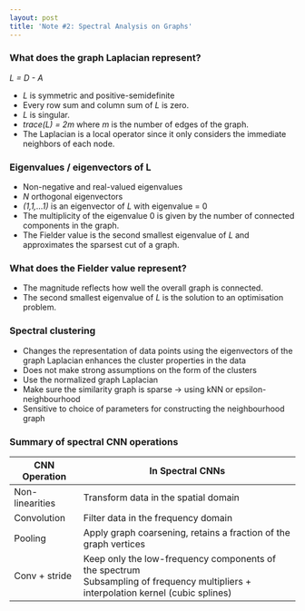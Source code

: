```yaml
---
layout: post
title: 'Note #2: Spectral Analysis on Graphs'
---
```

### What does the graph Laplacian represent?
_L = D - A_

* _L_ is symmetric and positive-semidefinite
* Every row sum and column sum of _L_ is zero.
* _L_ is singular.
* _trace(L) = 2m_ where _m_ is the number of edges of the graph.
* The Laplacian is a local operator since it only considers the immediate neighbors of each node.

### Eigenvalues / eigenvectors of L
* Non-negative and real-valued eigenvalues
* _N_ orthogonal eigenvectors
* _(1,1,…1)_ is an eigenvector of _L_ with eigenvalue = 0
* The multiplicity of the eigenvalue 0 is given by the number of connected components in the graph.
* The Fielder value is the second smallest eigenvalue of _L_ and approximates the sparsest cut of a graph.

### What does the Fielder value represent?
* The magnitude reflects how well the overall graph is connected.
* The second smallest eigenvalue of _L_ is the solution to an optimisation problem.

### Spectral clustering
* Changes the representation of data points using the eigenvectors of the graph Laplacian enhances the cluster properties in the data
* Does not make strong assumptions on the form of the clusters
* Use the normalized graph Laplacian
* Make sure the similarity graph is sparse -> using kNN or epsilon-neighbourhood
* Sensitive to choice of parameters for constructing the neighbourhood graph

### Summary of spectral CNN operations

| CNN Operation        |  In Spectral CNNs          |
| ------------- |-------------|
| Non-linearities     	| Transform data in the spatial domain |
| Convolution         	| Filter data in the frequency domain |
| Pooling         		  | Apply graph coarsening, retains a fraction of the graph vertices |
| Conv + stride         | Keep only the low-frequency components of the spectrum <br> Subsampling of frequency multipliers + interpolation kernel (cubic splines) |
